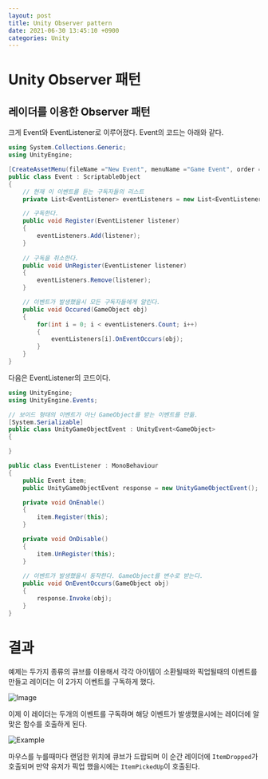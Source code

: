 ```yaml
---
layout: post
title: Unity Observer pattern
date: 2021-06-30 13:45:10 +0900
categories: Unity
---
```


# Unity Observer 패턴

## 레이더를 이용한 Observer 패턴

크게 Event와 EventListener로 이루어졌다. Event의 코드는 아래와 같다.
```c#
using System.Collections.Generic;
using UnityEngine;

[CreateAssetMenu(fileName ="New Event", menuName ="Game Event", order = 52)]
public class Event : ScriptableObject
{
    // 현재 이 이벤트를 듣는 구독자들의 리스트
    private List<EventListener> eventListeners = new List<EventListener>();

    // 구독한다.
    public void Register(EventListener listener)
    {
        eventListeners.Add(listener);
    }
    
    // 구독을 취소한다.
    public void UnRegister(EventListener listener)
    {
        eventListeners.Remove(listener);
    }

    // 이벤트가 발생했을시 모든 구독자들에게 알린다.
    public void Occured(GameObject obj)
    {
        for(int i = 0; i < eventListeners.Count; i++)
        {
            eventListeners[i].OnEventOccurs(obj);
        }
    }
}
```

다음은 EventListener의 코드이다.

```c#
using UnityEngine;
using UnityEngine.Events;

// 보이드 형태의 이벤트가 아닌 GameObject를 받는 이벤트를 만듦.
[System.Serializable]
public class UnityGameObjectEvent : UnityEvent<GameObject>
{

}

public class EventListener : MonoBehaviour
{
    public Event item;
    public UnityGameObjectEvent response = new UnityGameObjectEvent();

    private void OnEnable()
    {
        item.Register(this);
    }

    private void OnDisable()
    {
        item.UnRegister(this);
    }
    
    // 이벤트가 발생했을시 동작한다. GameObject를 변수로 받는다.
    public void OnEventOccurs(GameObject obj)
    {
        response.Invoke(obj);
    }
}
```
# 결과

예제는 두가지 종류의 큐브를 이용해서 각각 아이템이 소환될때와 픽업될때의 이벤트를 만들고 레이더는 이 2가지 이벤트를 구독하게 했다.

![Image](https://user-images.githubusercontent.com/39051679/123892698-0ceb4880-d996-11eb-922a-41b52ff608b7.jpg)

이제 이 레이더는 두개의 이벤트를 구독하며 해당 이벤트가 발생했을시에는 레이더에 알맞은 함수를 호출하게 된다.

![Example](https://user-images.githubusercontent.com/39051679/123892960-7d926500-d996-11eb-9eee-b1a7cff5afdd.gif)

마우스를 누를때마다 랜덤한 위치에 큐브가 드랍되며 이 순간 레이더에 `ItemDropped`가 호출되며 만약 유저가 픽업 했을시에는 `ItemPickedUp`이 호출된다.